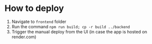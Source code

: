# How to deploy

1. Navigate to `frontend` folder
2. Run the command `npm run build; cp -r build ../backend`
3. Trigger the manual deploy from the UI (in case the app is hosted on render.com)
